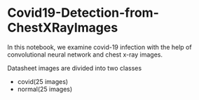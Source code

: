 # Covid19-Detection-from-ChestXRayImages

In this notebook, we examine covid-19 infection with the help of convolutional neural network and chest x-ray images.

Datasheet images are divided into two classes
* covid(25 images)
* normal(25 images)
